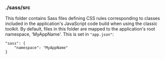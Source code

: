 ### ./sass/src

This folder contains Sass files defining CSS rules corresponding to classes
included in the application's JavaScript code build when using the classic toolkit.
By default, files in this folder are mapped to the application's root namespace, 'MyAppName'.
This is set in `"app.json"`:

    "sass": {
        "namespace": "MyAppName"
    }